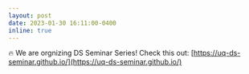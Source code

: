 ```yaml
---
layout: post
date: 2023-01-30 16:11:00-0400
inline: true
---
```


:fire: We are orgnizing DS Seminar Series! Check this out: [https://uq-ds-seminar.github.io/](https://uq-ds-seminar.github.io/)
